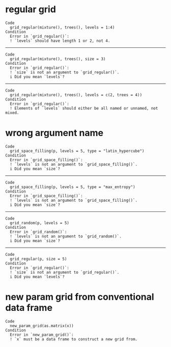 # regular grid

    Code
      grid_regular(mixture(), trees(), levels = 1:4)
    Condition
      Error in `grid_regular()`:
      ! `levels` should have length 1 or 2, not 4.

---

    Code
      grid_regular(mixture(), trees(), size = 3)
    Condition
      Error in `grid_regular()`:
      ! `size` is not an argument to `grid_regular()`.
      i Did you mean `levels`?

---

    Code
      grid_regular(mixture(), trees(), levels = c(2, trees = 4))
    Condition
      Error in `grid_regular()`:
      ! Elements of `levels` should either be all named or unnamed, not mixed.

# wrong argument name

    Code
      grid_space_filling(p, levels = 5, type = "latin_hypercube")
    Condition
      Error in `grid_space_filling()`:
      ! `levels` is not an argument to `grid_space_filling()`.
      i Did you mean `size`?

---

    Code
      grid_space_filling(p, levels = 5, type = "max_entropy")
    Condition
      Error in `grid_space_filling()`:
      ! `levels` is not an argument to `grid_space_filling()`.
      i Did you mean `size`?

---

    Code
      grid_random(p, levels = 5)
    Condition
      Error in `grid_random()`:
      ! `levels` is not an argument to `grid_random()`.
      i Did you mean `size`?

---

    Code
      grid_regular(p, size = 5)
    Condition
      Error in `grid_regular()`:
      ! `size` is not an argument to `grid_regular()`.
      i Did you mean `levels`?

# new param grid from conventional data frame

    Code
      new_param_grid(as.matrix(x))
    Condition
      Error in `new_param_grid()`:
      ! `x` must be a data frame to construct a new grid from.

